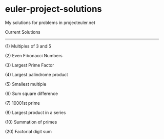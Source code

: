 # euler-project-solutions
My solutions for problems in projecteuler.net 

Current Solutions 
- - - - - - - - - - - - - - - - -
(1) Multiples of 3 and 5

(2) Even Fibonacci Numbers 


(3) Largest Prime Factor 

	
(4) Largest palindrome product


(5) Smallest multiple	


(6) Sum square difference


(7) 10001st prime	


(8) Largest product in a series	


(10) Summation of primes	


(20) Factorial digit sum	



